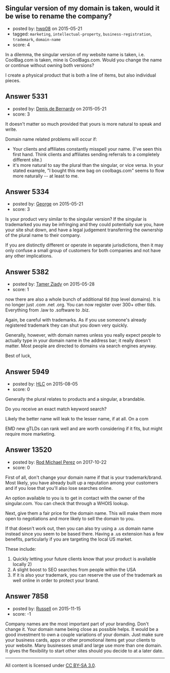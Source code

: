 ## Singular version of my domain is taken, would it be wise to rename the company?

- posted by: [hwp08](https://stackexchange.com/users/496206/hwp08) on 2015-05-21
- tagged: `marketing`, `intellectual-property`, `business-registration`, `trademark`, `domain-name`
- score: 4

In a dilemma, the singular version of my website name is taken, i.e. CoolBag.com is taken, mine is CoolBags.com. Would you change the name or continue without owning both versions?

I create a physical product that is both a line of items, but also individual pieces.


## Answer 5331

- posted by: [Denis de Bernardy](https://stackexchange.com/users/182468/denis-de-bernardy) on 2015-05-21
- score: 3

It doesn't matter so much provided that yours is more natural to speak and write.

Domain name related problems will occur if:

- Your clients and affiliates constantly misspell your name. (I've seen this first hand. Think clients and affiliates sending referrals to a completely different site.)
- it's more natural to say the plural than the singular, or vice versa. In your stated example, "I bought this new bag on coolbags.com" seems to flow more naturally -- at least to me.


## Answer 5334

- posted by: [George](https://stackexchange.com/users/3516499/george) on 2015-05-21
- score: 3

Is your product very similar to the singular version?  If the singular is trademarked you may be infringing and they could potentially sue you, have your site shut down, and have a legal judgement transferring the ownership of the plural name to their company.

If you are distinctly different or operate in separate jurisdictions, then it may only confuse a small group of customers for both companies and not have any other implications.


## Answer 5382

- posted by: [Tamer Ziady](https://stackexchange.com/users/3287834/tamer-ziady) on 2015-05-28
- score: 1

now there are also a whole bunch of additional tld (top level domains). It is no longer just .com .net .org. You can now register over 300+ other tlds. Everything from .law to .software to .biz. 

Again, be careful with trademarks. As if you use someone's already registered trademark they can shut you down very quickly. 

Generally, however, with domain names unless you really expect people to actually type in your domain name in the address bar; it really doesn't matter. Most people are directed to domains via search engines anyway. 

Best of luck,



## Answer 5949

- posted by: [HLC](https://stackexchange.com/users/6237396/hlc) on 2015-08-05
- score: 0

Generally the plural relates to products and a singular, a brandable.

Do you receive an exact match keyword search? 

Likely the better name will leak to the lesser name, if at all. On a com 

EMD new gTLDs can rank well and are worth considering if it fits, but might require more marketing.




## Answer 13520

- posted by: [Rod Michael Perez](https://stackexchange.com/users/11784393/rod-michael-perez) on 2017-10-22
- score: 0

First of all, don't change your domain name if that is your trademark/brand. Most likely, you have already built up a reputation among your customers and if you lose that you'll also lose searches online.

An option available to you is to get in contact with the owner of the singular.com. You can check that through a WHOIS lookup.

Next, give them a fair price for the domain name. This will make them more open to negotiations and more likely to sell the domain to you.

If that doesn't work out, then you can also try using a .us domain name instead since you seem to be based there. Having a .us extension has a few benefits, particularly if you are targeting the local US market.

These include:

 1. Quickly letting your future clients know that your product is
    available locally 2) 
 2. A slight boost to SEO searches from people
    within the USA 
 3. If it is also your trademark, you can reserve the
    use of the trademark as well online in order to protect your brand.




## Answer 7858

- posted by: [Russell](https://stackexchange.com/users/7300816/russell) on 2015-11-15
- score: -1

Company names are the most important part of your branding. Don't change it. Your domain name being close as possible helps. It would be a good investment to own a couple variations of your domain. Just make sure your business cards, apps or other promotional items get your clients to your website. Many businesses small and large use more than one domain. It gives the flexibility to start other sites should you decide to at a later date.



---

All content is licensed under [CC BY-SA 3.0](https://creativecommons.org/licenses/by-sa/3.0/).
